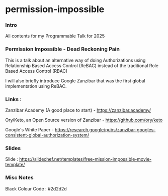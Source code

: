 # permission-impossible

### Intro
All contents for my Programmable Talk for 2025 

### Permission Impossible - Dead Reckoning Pain

This is a talk about an alternative way of doing Authorizations using Relationship Based Access Control (ReBAC)
instead of the traditional Role Based Access Control (RBAC)

I will also briefly introduce Google Zanzibar that was the first global implementation using ReBAC.

### Links : 
Zanzibar Academy (A good place to start) -
https://zanzibar.academy/

Ory/Keto, an Open Source version of Zanzibar -
https://github.com/ory/keto

Google's White Paper - 
https://research.google/pubs/zanzibar-googles-consistent-global-authorization-system/

### Slides
Slide :
https://slidechef.net/templates/free-mission-impossible-movie-template/


### Misc Notes
Black Colour Code : #2d2d2d